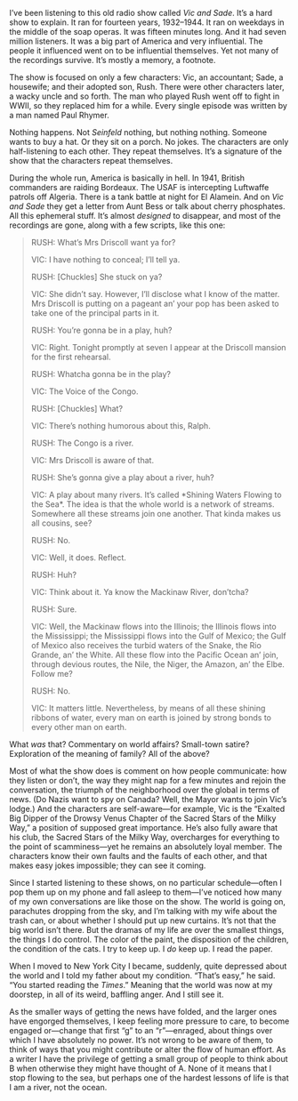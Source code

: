 I’ve been listening to this old radio show called *Vic and Sade*. It’s a hard show to explain. It ran for fourteen years, 1932–1944. It ran on weekdays in the middle of the soap operas. It was fifteen minutes long. And it had seven million listeners. It was a big part of America and very influential. The people it influenced went on to be influential themselves. Yet not many of the recordings survive. It’s mostly a memory, a footnote.

The show is focused on only a few characters: Vic, an accountant; Sade, a housewife; and their adopted son, Rush. There were other characters later, a wacky uncle and so forth. The man who played Rush went off to fight in WWII, so they replaced him for a while. Every single episode was written by a man named Paul Rhymer.

Nothing happens. Not *Seinfeld* nothing, but nothing nothing. Someone wants to buy a hat. Or they sit on a porch. No jokes. The characters are only half-listening to each other. They repeat themselves. It’s a signature of the show that the characters repeat themselves.

During the whole run, America is basically in hell. In 1941, British commanders are raiding Bordeaux. The USAF is intercepting Luftwaffe patrols off Algeria. There is a tank battle at night for El Alamein. And on *Vic and Sade* they get a letter from Aunt Bess or talk about cherry phosphates. All this ephemeral stuff. It’s almost *designed* to disappear, and most of the recordings are gone, along with a few scripts, like this one:

<blockquote class="dialogue">
<p>RUSH: What’s Mrs Driscoll want ya for?</p>
<p>VIC: I have nothing to conceal; I’ll tell ya.</p>
<p>RUSH: [Chuckles] She stuck on ya?</p>
<p>VIC: She didn’t say. However, I’ll disclose what I know of the matter. Mrs Driscoll is putting on a pageant an’ your pop has been asked to take one of the principal parts in it.</p>
<p>RUSH: You’re gonna be in a play, huh?</p>
<p>VIC: Right. Tonight promptly at seven I appear at the Driscoll mansion for the first rehearsal.</p>
<p>RUSH: Whatcha gonna be in the play?</p>
<p>VIC: The Voice of the Congo.</p>
<p>RUSH: [Chuckles] What?</p>
<p>VIC: There’s nothing humorous about this, Ralph.</p>
<p>RUSH: The Congo is a river.</p>
<p>VIC: Mrs Driscoll is aware of that.</p>
<p>RUSH: She’s gonna give a play about a river, huh?</p>
<p>VIC: A play about many rivers. It’s called *Shining Waters Flowing to the Sea*. The idea is that the whole world is a network of streams. Somewhere all these streams join one another. That kinda makes us all cousins, see?</p>
<p>RUSH: No.</p>
<p>VIC: Well, it does. Reflect.</p>
<p>RUSH: Huh?</p>
<p>VIC: Think about it. Ya know the Mackinaw River, don’tcha?</p>
<p>RUSH: Sure.</p>
<p>VIC: Well, the Mackinaw flows into the Illinois; the Illinois flows into the Mississippi; the Mississippi flows into the Gulf of Mexico; the Gulf of Mexico also receives the turbid waters of the Snake, the Rio Grande, an’ the White. All these flow into the Pacific Ocean an’ join, through devious routes, the Nile, the Niger, the Amazon, an’ the Elbe. Follow me?</p>
<p>RUSH: No.</p>
<p>VIC: It matters little. Nevertheless, by means of all these shining ribbons of water, every man on earth is joined by strong bonds to every other man on earth.</p>
</blockquote>

What *was* that? Commentary on world affairs? Small-town satire? Exploration of the meaning of family? All of the above?

Most of what the show does is comment on how people communicate: how they listen or don’t, the way they might nap for a few minutes and rejoin the conversation, the triumph of the neighborhood over the global in terms of news. (Do Nazis want to spy on Canada? Well, the Mayor wants to join Vic’s lodge.) And the characters are self-aware—for example, Vic is the “Exalted Big Dipper of the Drowsy Venus Chapter of the Sacred Stars of the Milky Way,” a position of supposed great importance. He’s also fully aware that his club, the Sacred Stars of the Milky Way, overcharges for everything to the point of scamminess—yet he remains an absolutely loyal member. The characters know their own faults and the faults of each other, and that makes easy jokes impossible; they can see it coming.

Since I started listening to these shows, on no particular schedule—often I pop them up on my phone and fall asleep to them—I’ve noticed how many of my own conversations are like those on the show. The world is going on, parachutes dropping from the sky, and I’m talking with my wife about the trash can, or about whether I should put up new curtains. It’s not that the big world isn’t there. But the dramas of my life are over the smallest things, the things I do control. The color of the paint, the disposition of the children, the condition of the cats. I try to keep up. I *do* keep up. I read the paper.

When I moved to New York City I became, suddenly, quite depressed about the world and I told my father about my condition. “That’s easy,” he said. “You started reading the *Times*.” Meaning that the world was now at my doorstep, in all of its weird, baffling anger. And I still see it.

As the smaller ways of getting the news have folded, and the larger ones have engorged themselves, I keep feeling more pressure to care, to become engaged or—change that first “g” to an “r”—enraged, about things over which I have absolutely no power. It’s not wrong to be aware of them, to think of ways that you might contribute or alter the flow of human effort. As a writer I have the privilege of getting a small group of people to think about B when otherwise they might have thought of A. None of it means that I stop flowing to the sea, but perhaps one of the hardest lessons of life is that I am a river, not the ocean.